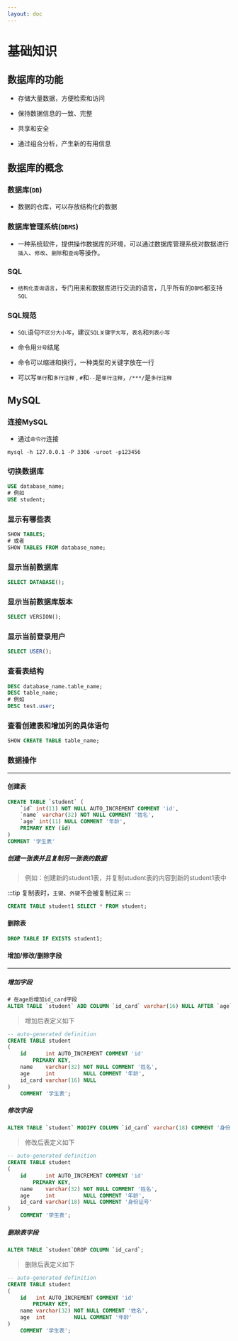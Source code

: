 ```yaml
---
layout: doc
---
```


# 基础知识

## 数据库的功能

- 存储大量数据，方便检索和访问

- 保持数据信息的一致、完整
- 共享和安全
- 通过组合分析，产生新的有用信息

## 数据库的概念

### 数据库(`DB`)

- 数据的仓库，可以存放结构化的数据

### 数据库管理系统(`DBMS`)

- 一种系统软件，提供操作数据库的环境，可以通过数据库管理系统对数据进行`插入`、`修改`、`删除`和`查询`等操作。


### SQL

- `结构化查询语言`，专门用来和数据库进行交流的语言，几乎所有的`DBMS`都支持`SQL`


### SQL规范

- `SQL`语句`不区分大小写`，建议`SQL关键字大写`，`表名`和`列表小写`

- 命令用`分号`结尾

- 命令可以缩进和换行，一种类型的关键字放在一行
- 可以写`单行`和`多行注释` , `#`和`--`是`单行注释`，`/***/`是`多行注释`

## MySQL

### 连接MySQL

- 通过`命令行`连接

```shell
mysql -h 127.0.0.1 -P 3306 -uroot -p123456
```

### 切换数据库

```SQL
USE database_name;
# 例如
USE student;
```

### 显示有哪些表

```SQL
SHOW TABLES;
# 或者
SHOW TABLES FROM database_name;
```

### 显示当前数据库

```SQL
SELECT DATABASE();
```

### 显示当前数据库版本

```SQL
SELECT VERSION();
```
### 显示当前登录用户

```SQL
SELECT USER();
```

### 查看表结构

```SQL
DESC database_name.table_name;
DESC table_name;
# 例如
DESC test.user;
```

### 查看创建表和增加列的具体语句

```SQL
SHOW CREATE TABLE table_name;
```

### 数据操作

--------------------

#### 创建表

```SQL
CREATE TABLE `student` (
    `id` int(11) NOT NULL AUTO_INCREMENT COMMENT 'id',
    `name` varchar(32) NOT NULL COMMENT '姓名',
    `age` int(11) NULL COMMENT '年龄',
    PRIMARY KEY (id)
)
COMMENT '学生表'
```

##### 创建一张表并且复制另一张表的数据

> 例如：创建新的student1表，并复制student表的内容到新的student1表中

:::tip
复制表时，`主键`、`外键`不会被复制过来
:::

```SQL
CREATE TABLE student1 SELECT * FROM student;
```

#### 删除表

```SQL
DROP TABLE IF EXISTS student1;
```

#### 增加/修改/删除字段
------
##### 增加字段

```SQL
# 在age后增加id_card字段
ALTER TABLE `student` ADD COLUMN `id_card` varchar(16) NULL AFTER `age`; 
```

> 增加后表定义如下

```SQL
-- auto-generated definition
CREATE TABLE student
(
    id      int AUTO_INCREMENT COMMENT 'id'
        PRIMARY KEY,
    name    varchar(32) NOT NULL COMMENT '姓名',
    age     int         NULL COMMENT '年龄',
    id_card varchar(16) NULL
)
    COMMENT '学生表';
```

##### 修改字段

```SQL
ALTER TABLE `student` MODIFY COLUMN `id_card` varchar(18) COMMENT '身份证号';
```

> 修改后表定义如下

```SQL
-- auto-generated definition
CREATE TABLE student
(
    id      int AUTO_INCREMENT COMMENT 'id'
        PRIMARY KEY,
    name    varchar(32) NOT NULL COMMENT '姓名',
    age     int         NULL COMMENT '年龄',
    id_card varchar(18) NULL COMMENT '身份证号'
)
    COMMENT '学生表';
```

##### 删除表字段

```SQL
ALTER TABLE `student`DROP COLUMN `id_card`;
```

> 删除后表定义如下

```SQL
-- auto-generated definition
CREATE TABLE student
(
    id   int AUTO_INCREMENT COMMENT 'id'
        PRIMARY KEY,
    name varchar(32) NOT NULL COMMENT '姓名',
    age  int         NULL COMMENT '年龄'
)
    COMMENT '学生表';
```